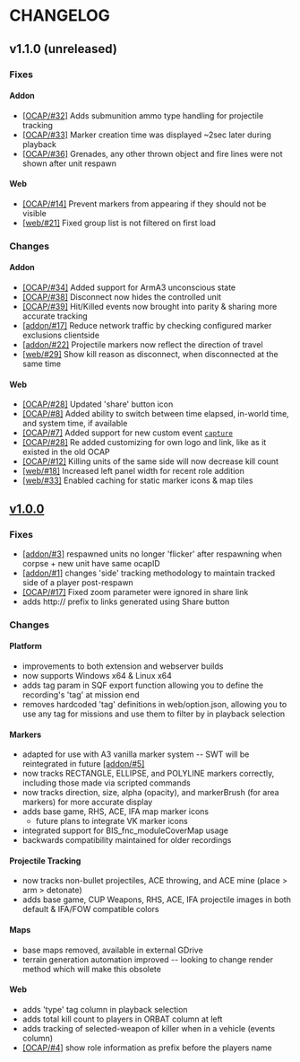 # CHANGELOG

## v1.1.0 (unreleased)

### Fixes

#### Addon
- [[OCAP/#32]](https://github.com/OCAP2/OCAP/issues/32) Adds submunition ammo type handling for projectile tracking
- [[OCAP/#33]](https://github.com/OCAP2/OCAP/issues/33) Marker creation time was displayed ~2sec later during playback
- [[OCAP/#36]](https://github.com/OCAP2/OCAP/issues/36) Grenades, any other thrown object and fire lines were not shown after unit respawn

#### Web
- [[OCAP/#14]](https://github.com/OCAP2/OCAP/issues/14) Prevent markers from appearing if they should not be visible
- [[web/#21]](https://github.com/OCAP2/web/pull/21) Fixed group list is not filtered on first load

### Changes

#### Addon
- [[OCAP/#34]](https://github.com/OCAP2/OCAP/issues/34) Added support for ArmA3 unconscious state
- [[OCAP/#38]](https://github.com/OCAP2/OCAP/issues/38) Disconnect now hides the controlled unit
- [[OCAP/#39]](https://github.com/OCAP2/OCAP/issues/39) Hit/Killed events now brought into parity & sharing more accurate tracking
- [[addon/#17]](https://github.com/OCAP2/addon/pull/17) Reduce network traffic by checking configured marker exclusions clientside
- [[addon/#22]](https://github.com/OCAP2/addon/pull/22) Projectile markers now reflect the direction of travel
- [[web/#29]](https://github.com/OCAP2/web/pull/29) Show kill reason as disconnect, when disconnected at the same time

#### Web
- [[OCAP/#28]](https://github.com/OCAP2/OCAP/issues/25) Updated 'share' button icon
- [[OCAP/#8]](https://github.com/OCAP2/OCAP/issues/8) Added ability to switch between time elapsed, in-world time, and system time, if available
- [[OCAP/#7]](https://github.com/OCAP2/OCAP/issues/7) Added support for new custom event [`capture`](https://github.com/OCAP2/OCAP/wiki/Custom-Game-Events#captured-captured)
- [[OCAP/#28]](https://github.com/OCAP2/OCAP/issues/27) Re added customizing for own logo and link, like as it existed in the old OCAP
- [[OCAP/#12]](https://github.com/OCAP2/OCAP/issues/12) Killing units of the same side will now decrease kill count
- [[web/#18]](https://github.com/OCAP2/web/pull/18) Increased left panel width for recent role addition
- [[web/#33]](https://github.com/OCAP2/web/pull/33) Enabled caching for static marker icons & map tiles

## [v1.0.0](https://github.com/OCAP2/OCAP/releases/tag/v1.0.0)

### Fixes
- [[addon/#3]](https://github.com/OCAP2/addon/pull/3) respawned units no longer 'flicker' after respawning when corpse + new unit have same ocapID
- [[addon/#1]](https://github.com/OCAP2/addon/pull/1) changes 'side' tracking methodology to maintain tracked side of a player post-respawn
- [[OCAP/#17]](https://github.com/OCAP2/OCAP/issues/17) Fixed zoom parameter were ignored in share link
- adds http:// prefix to links generated using Share button

### Changes

#### Platform
- improvements to both extension and webserver builds
- now supports Windows x64 & Linux x64
- adds tag param in SQF export function allowing you to define the recording's 'tag' at mission end
- removes hardcoded 'tag' definitions in web/option.json, allowing you to use any tag for missions and use them to filter by in playback selection

#### Markers
- adapted for use with A3 vanilla marker system -- SWT will be reintegrated in future [[addon/#5]](https://github.com/OCAP2/addon/issues/5)
- now tracks RECTANGLE, ELLIPSE, and POLYLINE markers correctly, including those made via scripted commands
- now tracks direction, size, alpha (opacity), and markerBrush (for area markers) for more accurate display
- adds base game, RHS, ACE, IFA map marker icons
	- future plans to integrate VK marker icons
- integrated support for BIS_fnc_moduleCoverMap usage
- backwards compatibility maintained for older recordings

#### Projectile Tracking
- now tracks non-bullet projectiles, ACE throwing, and ACE mine (place > arm > detonate)
- adds base game, CUP Weapons, RHS, ACE, IFA projectile images in both default & IFA/FOW compatible colors

#### Maps
- base maps removed, available in external GDrive
- terrain generation automation improved -- looking to change render method which will make this obsolete

#### Web
- adds 'type' tag column in playback selection
- adds total kill count to players in ORBAT column at left
- adds tracking of selected-weapon of killer when in a vehicle (events column)
- [[OCAP/#4]](https://github.com/OCAP2/OCAP/issues/4) show role information as prefix before the players name

